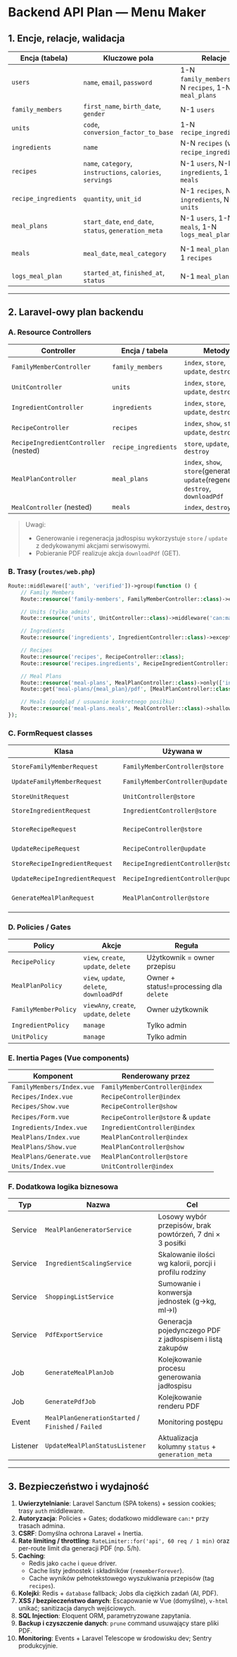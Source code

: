 # Backend API Plan — Menu Maker

## 1. Encje, relacje, walidacja

| Encja (tabela)       | Kluczowe pola                                              | Relacje                                               | Reguły walidacji (główne)                                                           |
| -------------------- | ---------------------------------------------------------- | ----------------------------------------------------- | ----------------------------------------------------------------------------------- |
| `users`              | `name`, `email`, `password`                                | 1-N `family_members`, 1-N `recipes`, 1-N `meal_plans` | `name:string                                                                        | max:255`, `email:email                                                                                     | unique`, `password:string                   | min:8`      |
| `family_members`     | `first_name`, `birth_date`, `gender`                       | N-1 `users`                                           | `first_name:string                                                                  | max:255`, `birth_date:date                                                                                 | before:today`, `gender:in:male,female`      |
| `units`              | `code`, `conversion_factor_to_base`                        | 1-N `recipe_ingredients`                              | `code:string                                                                        | max:10                                                                                                     | unique`, `conversion_factor_to_base:numeric | min:0.0001` |
| `ingredients`        | `name`                                                     | N-N `recipes` (via `recipe_ingredients`)              | `name:string                                                                        | max:255                                                                                                    | unique`                                     |
| `recipes`            | `name`, `category`, `instructions`, `calories`, `servings` | N-1 `users`, N-N `ingredients`, 1-N `meals`           | `name:string                                                                        | max:255`, `category:in:breakfast,supper,dinner`, `instructions:string`, `calories:numeric                   | min:0`, `servings:integer                   | min:1`      |
| `recipe_ingredients` | `quantity`, `unit_id`                                      | N-1 `recipes`, N-1 `ingredients`, N-1 `units`         | `quantity:numeric                                                                   | min:0.01`, unikalność (`recipe_id`,`ingredient_id`)                                                        |
| `meal_plans`         | `start_date`, `end_date`, `status`, `generation_meta`      | N-1 `users`, 1-N `meals`, 1-N `logs_meal_plan`        | `start_date:date`, `end_date:date                                                   | after:start_date`, sprawdzenie 7-dniowego zakresu (rule custom), `status:in:pending,processing,done,error` |
| `meals`              | `meal_date`, `meal_category`                               | N-1 `meal_plans`, N-1 `recipes`                       | `meal_date:date`, `meal_category:in:breakfast,supper,dinner` + date w zakresie planu |
| `logs_meal_plan`     | `started_at`, `finished_at`, `status`                      | N-1 `meal_plans`                                      | `started_at:date`, `status:in:pending,processing,done,error`                        |

---

## 2. Laravel-owy plan backendu

### A. Resource Controllers

| Controller                            | Encja / tabela       | Metody                                                                             |
| ------------------------------------- | -------------------- | ---------------------------------------------------------------------------------- |
| `FamilyMemberController`              | `family_members`     | `index`, `store`, `update`, `destroy`                                              |
| `UnitController`                      | `units`              | `index`, `store`, `update`, `destroy`                                              |
| `IngredientController`                | `ingredients`        | `index`, `store`, `update`, `destroy`                                              |
| `RecipeController`                    | `recipes`            | `index`, `show`, `store`, `update`, `destroy`                                      |
| `RecipeIngredientController` (nested) | `recipe_ingredients` | `store`, `update`, `destroy`                                                       |
| `MealPlanController`                  | `meal_plans`         | `index`, `show`, `store`(generate), `update`(regenerate), `destroy`, `downloadPdf` |
| `MealController` (nested)             | `meals`              | `index`, `destroy`                                                                 |

> Uwagi:
> * Generowanie i regeneracja jadłospisu wykorzystuje `store` / `update` z dedykowanymi akcjami serwisowymi.
> * Pobieranie PDF realizuje akcja `downloadPdf` (GET).

### B. Trasy (`routes/web.php`)

```php
Route::middleware(['auth', 'verified'])->group(function () {
    // Family Members
    Route::resource('family-members', FamilyMemberController::class)->except(['create', 'edit', 'show']);

    // Units (tylko admin)
    Route::resource('units', UnitController::class)->middleware('can:manage-units')->except(['create', 'edit', 'show']);

    // Ingredients
    Route::resource('ingredients', IngredientController::class)->except(['create', 'edit', 'show']);

    // Recipes
    Route::resource('recipes', RecipeController::class);
    Route::resource('recipes.ingredients', RecipeIngredientController::class)->shallow()->only(['store', 'update', 'destroy']);

    // Meal Plans
    Route::resource('meal-plans', MealPlanController::class)->only(['index', 'show', 'store', 'update', 'destroy']);
    Route::get('meal-plans/{meal_plan}/pdf', [MealPlanController::class, 'downloadPdf'])->name('meal-plans.pdf');

    // Meals (podgląd / usuwanie konkretnego posiłku)
    Route::resource('meal-plans.meals', MealController::class)->shallow()->only(['index', 'destroy']);
});
```

### C. FormRequest classes

| Klasa                           | Używana w                           | Reguły walidacji (skrót)                                   |
| ------------------------------- | ----------------------------------- | ---------------------------------------------------------- |
| `StoreFamilyMemberRequest`      | `FamilyMemberController@store`      | `first_name`, `birth_date`, `gender`                       |
| `UpdateFamilyMemberRequest`     | `FamilyMemberController@update`     | jak wyżej                                                  |
| `StoreUnitRequest`              | `UnitController@store`              | `code`, `conversion_factor_to_base`                        |
| `StoreIngredientRequest`        | `IngredientController@store`        | `name`                                                     |
| `StoreRecipeRequest`            | `RecipeController@store`            | `name`, `category`, `instructions`, `calories`, `servings` |
| `UpdateRecipeRequest`           | `RecipeController@update`           | jw.                                                        |
| `StoreRecipeIngredientRequest`  | `RecipeIngredientController@store`  | `ingredient_id`, `quantity`, `unit_id`                     |
| `UpdateRecipeIngredientRequest` | `RecipeIngredientController@update` | jw.                                                        |
| `GenerateMealPlanRequest`       | `MealPlanController@store`          | `start_date:date`, opcjonalnie `regenerate:boolean`        |

### D. Policies / Gates

| Policy               | Akcje                                     | Reguła                                  |
| -------------------- | ----------------------------------------- | --------------------------------------- |
| `RecipePolicy`       | `view`, `create`, `update`, `delete`      | Użytkownik = owner przepisu             |
| `MealPlanPolicy`     | `view`, `update`, `delete`, `downloadPdf` | Owner + status!=processing dla `delete` |
| `FamilyMemberPolicy` | `viewAny`, `create`, `update`, `delete`   | Owner użytkownik                        |
| `IngredientPolicy`   | `manage`                                  | Tylko admin                             |
| `UnitPolicy`         | `manage`                                  | Tylko admin                             |

### E. Inertia Pages (Vue components)

| Komponent                 | Renderowany przez                   |
| ------------------------- | ----------------------------------- |
| `FamilyMembers/Index.vue` | `FamilyMemberController@index`      |
| `Recipes/Index.vue`       | `RecipeController@index`            |
| `Recipes/Show.vue`        | `RecipeController@show`             |
| `Recipes/Form.vue`        | `RecipeController@store` & `update` |
| `Ingredients/Index.vue`   | `IngredientController@index`        |
| `MealPlans/Index.vue`     | `MealPlanController@index`          |
| `MealPlans/Show.vue`      | `MealPlanController@show`           |
| `MealPlans/Generate.vue`  | `MealPlanController@store`          |
| `Units/Index.vue`         | `UnitController@index`              |

### F. Dodatkowa logika biznesowa

| Typ      | Nazwa                                               | Cel                                                       |
| -------- | --------------------------------------------------- | --------------------------------------------------------- |
| Service  | `MealPlanGeneratorService`                          | Losowy wybór przepisów, brak powtórzeń, 7 dni × 3 posiłki |
| Service  | `IngredientScalingService`                          | Skalowanie ilości wg kalorii, porcji i profilu rodziny    |
| Service  | `ShoppingListService`                               | Sumowanie i konwersja jednostek (g→kg, ml→l)              |
| Service  | `PdfExportService`                                  | Generacja pojedynczego PDF z jadłospisem i listą zakupów  |
| Job      | `GenerateMealPlanJob`                               | Kolejkowanie procesu generowania jadłospisu               |
| Job      | `GeneratePdfJob`                                    | Kolejkowanie renderu PDF                                  |
| Event    | `MealPlanGenerationStarted` / `Finished` / `Failed` | Monitoring postępu                                        |
| Listener | `UpdateMealPlanStatusListener`                      | Aktualizacja kolumny `status` + `generation_meta`         |

---

## 3. Bezpieczeństwo i wydajność

1. **Uwierzytelnianie**: Laravel Sanctum (SPA tokens) + session cookies; trasy `auth` middleware.
2. **Autoryzacja**: Policies + Gates; dodatkowo middleware `can:*` przy trasach admina.
3. **CSRF**: Domyślna ochrona Laravel + Inertia.
4. **Rate limiting / throttling**: `RateLimiter::for('api', 60 req / 1 min)` oraz per-route limit dla generacji PDF (np. 5/h).
5. **Caching**:
   * Redis jako `cache` i `queue` driver.
   * Cache listy jednostek i składników (`rememberForever`).
   * Cache wyników pełnotekstowego wyszukiwania przepisów (tag `recipes`).
6. **Kolejki**: Redis + `database` fallback; Jobs dla ciężkich zadań (AI, PDF).
7. **XSS / bezpieczeństwo danych**: Escapowanie w Vue (domyślne), `v-html` unikać; sanitizacja danych wejściowych.
8. **SQL Injection**: Eloquent ORM, parametryzowane zapytania.
9. **Backup i czyszczenie danych**: `prune` command usuwający stare pliki PDF.
10. **Monitoring**: Events + Laravel Telescope w środowisku dev; Sentry produkcyjnie.
